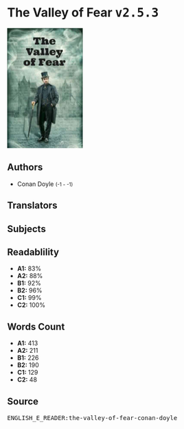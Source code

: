 # The Valley of Fear <kbd>v2.5.3</kbd>

![](./cover.medium.jpg "")

## Authors


 - Conan Doyle <small>(-1 - -1)</small>

## Translators



## Subjects



## Readablility


 - **A1:** 83%
 - **A2:** 88%
 - **B1:** 92%
 - **B2:** 96%
 - **C1:** 99%
 - **C2:** 100%

## Words Count


 - **A1:** 413
 - **A2:** 211
 - **B1:** 226
 - **B2:** 190
 - **C1:** 129
 - **C2:** 48

## Source


<kbd>ENGLISH_E_READER:the-valley-of-fear-conan-doyle</kbd>
